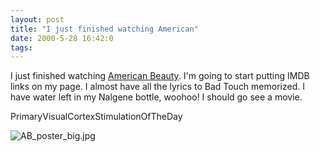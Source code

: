 ```yaml
---
layout: post
title: "I just finished watching American"
date: 2000-5-28 16:42:0
tags: 
---
```


I just finished watching [American Beauty][1]. I'm going to start putting IMDB links on my page. I almost have all the lyrics to Bad Touch memorized. I have water left in my Nalgene bottle, woohoo! I should go see a movie.




PrimaryVisualCortexStimulationOfTheDay



![AB_poster_big.jpg][2]








   [1]: http://us.imdb.com/Details?0169547
   [2]: http://4.bp.blogspot.com/-yYO0p18i82U/Tn0PojymjAI/AAAAAAAAAFU/LVR6nHuv3Lk/s320/AB_poster_big.jpg
